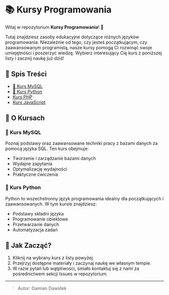 # 📚 Kursy Programowania

Witaj w repozytorium **Kursy Programowania**! 👋

Tutaj znajdziesz zasoby edukacyjne dotyczące różnych języków programowania. Niezależnie od tego, czy jesteś początkującym, czy zaawansowanym programistą, nasze kursy pomogą Ci rozwinąć swoje umiejętności i poszerzyć wiedzę. Wybierz interesujący Cię kurs z poniższej listy i zacznij naukę już dziś!

## 📜 Spis Treści

- [📘 Kurs MySQL](./Kursy/sql.md)
- [🐍 Kurs Python](./Kursy/python.md)
- [Kurs PHP](./Kursy/php.md)
- [Kurs JavaScript](./Kursy/JS.md)

## 🌟 O Kursach

### 📘 Kurs MySQL

Poznaj podstawy oraz zaawansowane techniki pracy z bazami danych za pomocą języka SQL. Ten kurs obejmuje:

- Tworzenie i zarządzanie bazami danych
- Wydajne zapytania
- Optymalizację wydajności
- Praktyczne ćwiczenia

### 🐍 Kurs Python

Python to wszechstronny język programowania idealny dla początkujących i zaawansowanych. W tym kursie znajdziesz:

- Podstawy składni języka
- Programowanie obiektowe
- Przetwarzanie danych
- Automatyzacja zadań

## 🎯 Jak Zacząć?

1. Kliknij na wybrany kurs z listy powyżej.
2. Przejrzyj dostępne materiały i zaczynaj naukę we własnym tempie.
3. W razie pytań lub wątpliwości, śmiało kontaktuj się z nami za pośrednictwem sekcji Issues w repozytorium.

---

> Autor: Damian Dawidek
